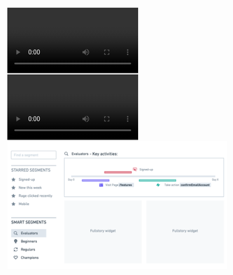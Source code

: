 ![Feature Actionable Data](https://github.com/jairpgjunior/origin-product-take-home-assignment/blob/dev/JairJunior/feature-1-actionable-data.mov)
![Feature All-in-one](https://github.com/jairpgjunior/origin-product-take-home-assignment/blob/dev/JairJunior/feature-2-all-in-one.mov)
![feature Proposal Smart Segments](https://github.com/jairpgjunior/origin-product-take-home-assignment/blob/dev/JairJunior/feature-proposal-smart-segments.png)
